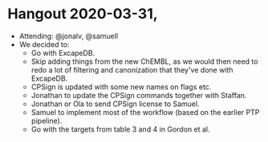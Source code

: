 # Hangout 2020-03-31, 

- Attending: @jonalv, @samuell
- We decided to:
  - Go with ExcapeDB.
  - Skip adding things from the new ChEMBL, as we would then need to redo a lot
    of filtering and canonization that they've done with ExcapeDB.
  - CPSign is updated with some new names on flags etc.
  - Jonathan to update the CPSign commands together with Staffan.
  - Jonathan or Ola to send CPSign license to Samuel.
  - Samuel to implement most of the workflow (based on the earlier PTP pipeline).
  - Go with the targets from table 3 and 4 in Gordon et al.
